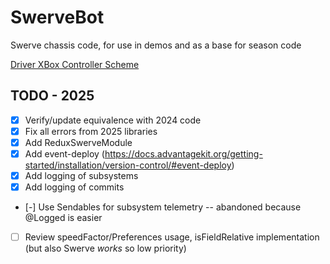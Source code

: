 # SwerveBot
Swerve chassis code, for use in demos and as a base for season code

[Driver XBox Controller Scheme](https://www.padcrafter.com/?templates=Driver%7COperator&plat=0%7C0&col=%23D3D3D3%2C%233E4B50%2C%23FFFFFF&yButton=Speed+Up%7C&aButton=Slow+Down%7C&dpadUp=%7C&leftTrigger=Lock%7C&leftStick=X%2FY+Movement%7C&rightStickClick=Rotation%7C&startButton=Toggle+Field+Oriented%7C&backButton=Reset+Heading%7C#)

## TODO - 2025
- [x] Verify/update equivalence with 2024 code
- [x] Fix all errors from 2025 libraries
- [x] Add ReduxSwerveModule
- [x] Add event-deploy (https://docs.advantagekit.org/getting-started/installation/version-control/#event-deploy)
- [x] Add logging of subsystems
- [x] Add logging of commits
- [-] Use Sendables for subsystem telemetry -- abandoned because @Logged is easier
- [ ] Review speedFactor/Preferences usage, isFieldRelative implementation (but also Swerve *works* so low priority)
